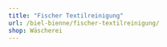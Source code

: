```yaml
---
title: "Fischer Textilreinigung"
url: /biel-bienne/fischer-textilreinigung/
shop: Wäscherei
---
```

